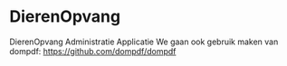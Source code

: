 # DierenOpvang
DierenOpvang Administratie Applicatie
We gaan ook gebruik maken van dompdf: https://github.com/dompdf/dompdf